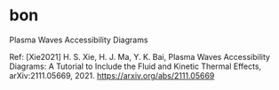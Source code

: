 # bon
Plasma Waves Accessibility Diagrams

Ref:
[Xie2021] H. S. Xie, H. J. Ma, Y. K. Bai, Plasma Waves Accessibility Diagrams: A Tutorial to Include the Fluid and Kinetic Thermal Effects, arXiv:2111.05669, 2021. https://arxiv.org/abs/2111.05669
